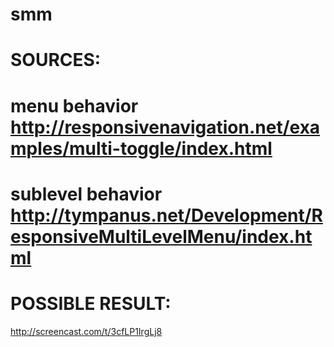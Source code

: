 smm
===
SOURCES:
===
menu behavior
http://responsivenavigation.net/examples/multi-toggle/index.html
===
sublevel behavior
http://tympanus.net/Development/ResponsiveMultiLevelMenu/index.html
===
POSSIBLE RESULT:
===

http://screencast.com/t/3cfLP1IrgLj8
